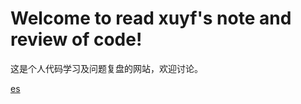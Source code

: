 # Welcome to read xuyf's note and review of code!
这是个人代码学习及问题复盘的网站，欢迎讨论。

[es](/es/es_note.md "es_note")
